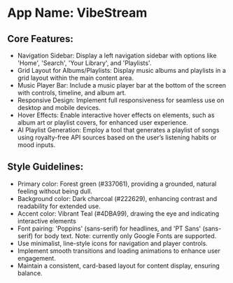 # **App Name**: VibeStream

## Core Features:

- Navigation Sidebar: Display a left navigation sidebar with options like 'Home', 'Search', 'Your Library', and 'Playlists'.
- Grid Layout for Albums/Playlists: Display music albums and playlists in a grid layout within the main content area.
- Music Player Bar: Include a music player bar at the bottom of the screen with controls, timeline, and album art.
- Responsive Design: Implement full responsiveness for seamless use on desktop and mobile devices.
- Hover Effects: Enable interactive hover effects on elements, such as album art or playlist covers, for enhanced user experience.
- AI Playlist Generation: Employ a tool that generates a playlist of songs using royalty-free API sources based on the user’s listening habits or mood inputs.

## Style Guidelines:

- Primary color: Forest green (#337061), providing a grounded, natural feeling without being dull. 
- Background color: Dark charcoal (#222629), enhancing contrast and readability for extended use.
- Accent color: Vibrant Teal (#4DBA99), drawing the eye and indicating interactive elements
- Font pairing: 'Poppins' (sans-serif) for headlines, and 'PT Sans' (sans-serif) for body text. Note: currently only Google Fonts are supported.
- Use minimalist, line-style icons for navigation and player controls.
- Implement smooth transitions and loading animations to enhance user engagement.
- Maintain a consistent, card-based layout for content display, ensuring balance.